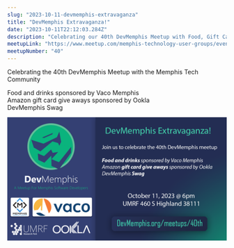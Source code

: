 ```yaml
---
slug: "2023-10-11-devmemphis-extravaganza"
title: "DevMemphis Extravaganza!"
date: "2023-10-11T22:12:03.284Z"
description: "Celebrating our 40th DevMemphis Meetup with Food, Gift Card Giveaways, and DevMemphis Swag"
meetupLink: "https://www.meetup.com/memphis-technology-user-groups/events/295513735/"
meetupNumber: "40"
---
```


Celebrating the 40th DevMemphis Meetup with the Memphis Tech Community

Food and drinks sponsored by Vaco Memphis  
Amazon gift card give aways sponsored by Ookla  
DevMemphis Swag  

![HackMemphis](2023-10-11-devmemphis-extravaganza.png)